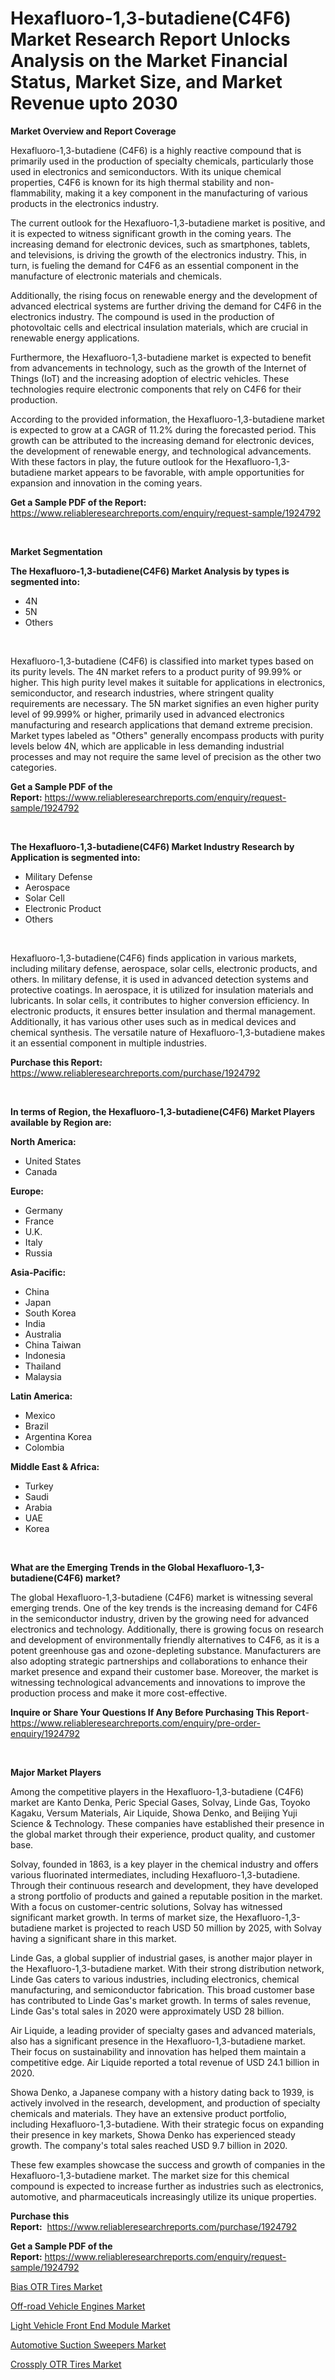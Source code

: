 <p><h1>Hexafluoro-1,3-butadiene(C4F6) Market Research Report Unlocks Analysis on the Market Financial Status, Market Size, and Market Revenue upto 2030</h1></p><p><strong>Market Overview and Report Coverage</strong></p>
<p><p>Hexafluoro-1,3-butadiene (C4F6) is a highly reactive compound that is primarily used in the production of specialty chemicals, particularly those used in electronics and semiconductors. With its unique chemical properties, C4F6 is known for its high thermal stability and non-flammability, making it a key component in the manufacturing of various products in the electronics industry.</p><p>The current outlook for the Hexafluoro-1,3-butadiene market is positive, and it is expected to witness significant growth in the coming years. The increasing demand for electronic devices, such as smartphones, tablets, and televisions, is driving the growth of the electronics industry. This, in turn, is fueling the demand for C4F6 as an essential component in the manufacture of electronic materials and chemicals.</p><p>Additionally, the rising focus on renewable energy and the development of advanced electrical systems are further driving the demand for C4F6 in the electronics industry. The compound is used in the production of photovoltaic cells and electrical insulation materials, which are crucial in renewable energy applications.</p><p>Furthermore, the Hexafluoro-1,3-butadiene market is expected to benefit from advancements in technology, such as the growth of the Internet of Things (IoT) and the increasing adoption of electric vehicles. These technologies require electronic components that rely on C4F6 for their production.</p><p>According to the provided information, the Hexafluoro-1,3-butadiene market is expected to grow at a CAGR of 11.2% during the forecasted period. This growth can be attributed to the increasing demand for electronic devices, the development of renewable energy, and technological advancements. With these factors in play, the future outlook for the Hexafluoro-1,3-butadiene market appears to be favorable, with ample opportunities for expansion and innovation in the coming years.</p></p>
<p><strong>Get a Sample PDF of the Report:</strong> <a href="https://www.reliableresearchreports.com/enquiry/request-sample/1924792">https://www.reliableresearchreports.com/enquiry/request-sample/1924792</a></p>
<p>&nbsp;</p>
<p><strong>Market Segmentation</strong></p>
<p><strong>The Hexafluoro-1,3-butadiene(C4F6) Market Analysis by types is segmented into:</strong></p>
<p><ul><li>4N</li><li>5N</li><li>Others</li></ul></p>
<p>&nbsp;</p>
<p><p>Hexafluoro-1,3-butadiene (C4F6) is classified into market types based on its purity levels. The 4N market refers to a product purity of 99.99% or higher. This high purity level makes it suitable for applications in electronics, semiconductor, and research industries, where stringent quality requirements are necessary. The 5N market signifies an even higher purity level of 99.999% or higher, primarily used in advanced electronics manufacturing and research applications that demand extreme precision. Market types labeled as "Others" generally encompass products with purity levels below 4N, which are applicable in less demanding industrial processes and may not require the same level of precision as the other two categories.</p></p>
<p><strong>Get a Sample PDF of the Report:</strong>&nbsp;<a href="https://www.reliableresearchreports.com/enquiry/request-sample/1924792">https://www.reliableresearchreports.com/enquiry/request-sample/1924792</a></p>
<p>&nbsp;</p>
<p><strong>The Hexafluoro-1,3-butadiene(C4F6) Market Industry Research by Application is segmented into:</strong></p>
<p><ul><li>Military Defense</li><li>Aerospace</li><li>Solar Cell</li><li>Electronic Product</li><li>Others</li></ul></p>
<p>&nbsp;</p>
<p><p>Hexafluoro-1,3-butadiene(C4F6) finds application in various markets, including military defense, aerospace, solar cells, electronic products, and others. In military defense, it is used in advanced detection systems and protective coatings. In aerospace, it is utilized for insulation materials and lubricants. In solar cells, it contributes to higher conversion efficiency. In electronic products, it ensures better insulation and thermal management. Additionally, it has various other uses such as in medical devices and chemical synthesis. The versatile nature of Hexafluoro-1,3-butadiene makes it an essential component in multiple industries.</p></p>
<p><strong>Purchase this Report:</strong>&nbsp; <a href="https://www.reliableresearchreports.com/purchase/1924792">https://www.reliableresearchreports.com/purchase/1924792</a></p>
<p>&nbsp;</p>
<p><strong>In terms of Region, the Hexafluoro-1,3-butadiene(C4F6) Market Players available by Region are:</strong></p>
<p>
    <p> <strong> North America: </strong>
        <ul>
            <li>United States</li>
            <li>Canada</li>
        </ul>
        </p> 
    <p> <strong> Europe: </strong>
        <ul>
            <li>Germany</li>
            <li>France</li>
            <li>U.K.</li>
            <li>Italy</li>
            <li>Russia</li>
        </ul>
        </p> 
    <p> <strong> Asia-Pacific: </strong>
        <ul>
            <li>China</li>
            <li>Japan</li>
            <li>South Korea</li>
            <li>India</li>
            <li>Australia</li>
            <li>China Taiwan</li>
            <li>Indonesia</li>
            <li>Thailand</li>
            <li>Malaysia</li>
        </ul>
        </p> 
    <p> <strong> Latin America: </strong>
        <ul>
            <li>Mexico</li>
            <li>Brazil</li>
            <li>Argentina Korea</li>
            <li>Colombia</li>
        </ul>
        </p> 
    <p> <strong> Middle East & Africa: </strong>
        <ul>
            <li>Turkey</li>
            <li>Saudi</li>
            <li>Arabia</li>
            <li>UAE</li>
            <li>Korea</li>
        </ul>
    </p>
    </p>
<p>&nbsp;</p>
<p><strong>What are the Emerging Trends in the Global Hexafluoro-1,3-butadiene(C4F6) market?</strong></p>
<p><p>The global Hexafluoro-1,3-butadiene (C4F6) market is witnessing several emerging trends. One of the key trends is the increasing demand for C4F6 in the semiconductor industry, driven by the growing need for advanced electronics and technology. Additionally, there is growing focus on research and development of environmentally friendly alternatives to C4F6, as it is a potent greenhouse gas and ozone-depleting substance. Manufacturers are also adopting strategic partnerships and collaborations to enhance their market presence and expand their customer base. Moreover, the market is witnessing technological advancements and innovations to improve the production process and make it more cost-effective.</p></p>
<p><strong>Inquire or Share Your Questions If Any Before Purchasing This Report</strong>- <a href="https://www.reliableresearchreports.com/enquiry/pre-order-enquiry/1924792">https://www.reliableresearchreports.com/enquiry/pre-order-enquiry/1924792</a></p>
<p>&nbsp;</p>
<p><strong>Major Market Players</strong></p>
<p><p>Among the competitive players in the Hexafluoro-1,3-butadiene (C4F6) market are Kanto Denka, Peric Special Gases, Solvay, Linde Gas, Toyoko Kagaku, Versum Materials, Air Liquide, Showa Denko, and Beijing Yuji Science & Technology. These companies have established their presence in the global market through their experience, product quality, and customer base.</p><p>Solvay, founded in 1863, is a key player in the chemical industry and offers various fluorinated intermediates, including Hexafluoro-1,3-butadiene. Through their continuous research and development, they have developed a strong portfolio of products and gained a reputable position in the market. With a focus on customer-centric solutions, Solvay has witnessed significant market growth. In terms of market size, the Hexafluoro-1,3-butadiene market is projected to reach USD 50 million by 2025, with Solvay having a significant share in this market.</p><p>Linde Gas, a global supplier of industrial gases, is another major player in the Hexafluoro-1,3-butadiene market. With their strong distribution network, Linde Gas caters to various industries, including electronics, chemical manufacturing, and semiconductor fabrication. This broad customer base has contributed to Linde Gas's market growth. In terms of sales revenue, Linde Gas's total sales in 2020 were approximately USD 28 billion.</p><p>Air Liquide, a leading provider of specialty gases and advanced materials, also has a significant presence in the Hexafluoro-1,3-butadiene market. Their focus on sustainability and innovation has helped them maintain a competitive edge. Air Liquide reported a total revenue of USD 24.1 billion in 2020.</p><p>Showa Denko, a Japanese company with a history dating back to 1939, is actively involved in the research, development, and production of specialty chemicals and materials. They have an extensive product portfolio, including Hexafluoro-1,3-butadiene. With their strategic focus on expanding their presence in key markets, Showa Denko has experienced steady growth. The company's total sales reached USD 9.7 billion in 2020.</p><p>These few examples showcase the success and growth of companies in the Hexafluoro-1,3-butadiene market. The market size for this chemical compound is expected to increase further as industries such as electronics, automotive, and pharmaceuticals increasingly utilize its unique properties.</p></p>
<p><strong>Purchase this Report:</strong>&nbsp;&nbsp;<a href="https://www.reliableresearchreports.com/purchase/1924792">https://www.reliableresearchreports.com/purchase/1924792</a></p>
<p></p>
<p><strong>Get a Sample PDF of the Report:</strong>&nbsp;<a href="https://www.reliableresearchreports.com/enquiry/request-sample/1924792">https://www.reliableresearchreports.com/enquiry/request-sample/1924792</a></p>
<p><p><a href="https://medium.com/@marilynadams76/bias-otr-tires-market-trends-forecast-and-competitive-analysis-to-2030-a30892b46eca">Bias OTR Tires Market</a></p><p><a href="https://medium.com/@rachelyoung56/off-road-vehicle-engines-market-share-evolution-and-market-growth-trends-2023-2030-a5d0881c91ee">Off-road Vehicle Engines Market</a></p><p><a href="https://medium.com/@lisasanchez1968/light-vehicle-front-end-module-market-comprehensive-assessment-by-type-application-and-geography-db8cc8c48445">Light Vehicle Front End Module Market</a></p><p><a href="https://medium.com/@beverlychen69/automotive-suction-sweepers-market-the-key-to-successful-business-strategy-forecast-till-2030-d85b50a42a1f">Automotive Suction Sweepers Market</a></p><p><a href="https://medium.com/@judyhunter52/crossply-otr-tires-market-trends-forecast-and-competitive-analysis-to-2030-04dc8cc4c9b1">Crossply OTR Tires Market</a></p></p>